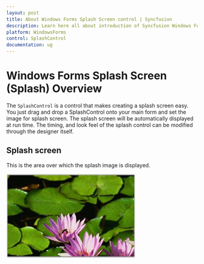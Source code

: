 ```yaml
---
layout: post
title: About Windows Forms Splash Screen control | Syncfusion
description: Learn here all about introduction of Syncfusion Windows Forms Splash Screen (Splash) control, its elements and more details.
platform: WindowsForms
control: SplashControl
documentation: ug
---
```


# Windows Forms Splash Screen (Splash) Overview

The `SplashControl` is a control that makes creating a splash screen easy. You just drag and drop a SplashControl onto your main form and set the image for splash screen. The splash screen will be automatically displayed at run time. The timing, and look feel of the splash control can be modified through the designer itself.

## Splash screen

This is the area over which the splash image is displayed.

![Windowsforms Splash Screen overview ](overview_images/windowsforms-splash-screen-overview.jpeg) 


